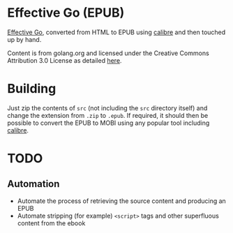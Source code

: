 # Effective Go (EPUB)

[Effective Go](https://golang.org/doc/effective_go.html), converted from HTML to EPUB
using [calibre](https://calibre-ebook.com/) and then touched up by hand.

Content is from golang.org and licensed under the Creative Commons Attribution 3.0 License as detailed [here](https://golang.org/doc/copyright.html).

# Building

Just zip the contents of `src` (not including the `src` directory itself) and change the extension from
`.zip` to `.epub`.  If required, it should then be possible to convert the EPUB to MOBI using any popular tool including 
[calibre](https://calibre-ebook.com/).

# TODO

## Automation

* Automate the process of retrieving the source content and producing an EPUB
* Automate stripping (for example) `<script>` tags and other superfluous content from the ebook